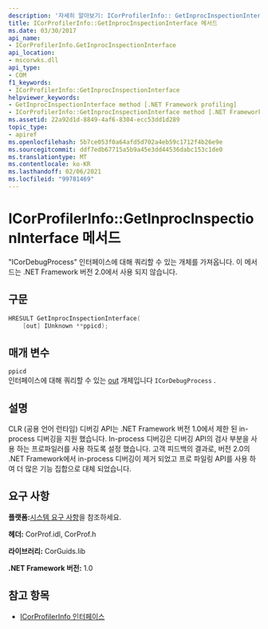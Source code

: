 ```yaml
---
description: '자세히 알아보기: ICorProfilerInfo:: GetInprocInspectionInterface 메서드'
title: ICorProfilerInfo::GetInprocInspectionInterface 메서드
ms.date: 03/30/2017
api_name:
- ICorProfilerInfo.GetInprocInspectionInterface
api_location:
- mscorwks.dll
api_type:
- COM
f1_keywords:
- ICorProfilerInfo::GetInprocInspectionInterface
helpviewer_keywords:
- GetInprocInspectionInterface method [.NET Framework profiling]
- ICorProfilerInfo::GetInprocInspectionInterface method [.NET Framework profiling]
ms.assetid: 22a92d1d-8849-4af6-8304-ecc53dd1d289
topic_type:
- apiref
ms.openlocfilehash: 5b7ce053f0a64afd5d702a4eb59c1712f4b26e9e
ms.sourcegitcommit: ddf7edb67715a5b9a45e3dd44536dabc153c1de0
ms.translationtype: MT
ms.contentlocale: ko-KR
ms.lasthandoff: 02/06/2021
ms.locfileid: "99781469"
---
```

# <a name="icorprofilerinfogetinprocinspectioninterface-method"></a>ICorProfilerInfo::GetInprocInspectionInterface 메서드

"ICorDebugProcess" 인터페이스에 대해 쿼리할 수 있는 개체를 가져옵니다. 이 메서드는 .NET Framework 버전 2.0에서 사용 되지 않습니다.  
  
## <a name="syntax"></a>구문  
  
```cpp  
HRESULT GetInprocInspectionInterface(  
    [out] IUnknown **ppicd);  
```  
  
## <a name="parameters"></a>매개 변수  

 `ppicd`  
 인터페이스에 대해 쿼리할 수 있는 [out](/cpp/atl/iunknown) 개체입니다 `ICorDebugProcess` .  
  
## <a name="remarks"></a>설명  

 CLR (공용 언어 런타임) 디버깅 API는 .NET Framework 버전 1.0에서 제한 된 in-process 디버깅을 지원 했습니다. In-process 디버깅은 디버깅 API의 검사 부분을 사용 하는 프로파일러를 사용 하도록 설정 했습니다. 고객 피드백의 결과로, 버전 2.0의 .NET Framework에서 in-process 디버깅이 제거 되었고 프로 파일링 API를 사용 하 여 더 많은 기능 집합으로 대체 되었습니다.  
  
## <a name="requirements"></a>요구 사항  

 **플랫폼:**[시스템 요구 사항](../../get-started/system-requirements.md)을 참조하세요.  
  
 **헤더:** CorProf.idl, CorProf.h  
  
 **라이브러리:** CorGuids.lib  
  
 **.NET Framework 버전:** 1.0  
  
## <a name="see-also"></a>참고 항목

- [ICorProfilerInfo 인터페이스](icorprofilerinfo-interface.md)
